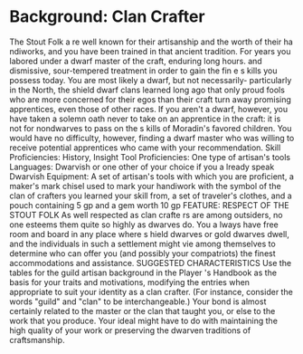 # Background: Clan Crafter
The Stout Folk a re well known for their artisanship
and the worth of their ha ndiworks, and you have been
trained in that ancient tradition. For years you labored
under a dwarf master of the craft, enduring long hours.
and dismissive, sour-tempered treatment in order to
gain the fin e s kills you possess today.
You are most likely a dwarf, but not necessarily- particularly
in the North, the shield dwarf clans learned
long ago that only proud fools who are more concerned
for their egos than their craft turn away promising
apprentices, even those of other races. If you aren't a
dwarf, however, you have taken a solemn oath never
to take on an apprentice in the craft: it is not for nondwarves
to pass on the s kills of Moradin's favored
children. You would have no difficulty, however, finding
a dwarf master who was willing to receive potential apprentices
who came with your recommendation.
Skill Proficiencies: History, Insight
Tool Proficiencies: One type of artisan's tools
Languages: Dwarvish or one other of your choice if you
a lready speak Dwarvish
Equipment: A set of artisan's tools with which you are
proficient, a maker's mark chisel used to mark your
handiwork with the symbol of the clan of crafters you
learned your skill from, a set of traveler's clothes, and
a pouch containing 5 gp and a gem worth 10 gp
FEATURE: RESPECT OF THE STOUT FOLK
As well respected as clan crafte rs are among outsiders,
no one esteems them quite so highly as dwarves do. You
a lways have free room and board in any place where
s hield dwarves or gold dwarves dwell, and the individuals
in such a settlement might vie among themselves to
determine who can offer you (and possibly your compatriots)
the finest accommodations and assistance.
SUGGESTED CHARACTERISTICS
Use the tables for the guild artisan background in the
Player 's Handbook as the basis for your traits and motivations,
modifying the entries when appropriate to suit
your identity as a clan crafter. (For instance, consider
the words "guild" and "clan" to be interchangeable.)
Your bond is almost certainly related to the master
or the clan that taught you, or else to the work that you
produce. Your ideal might have to do with maintaining
the high quality of your work or preserving the dwarven
traditions of craftsmanship.
